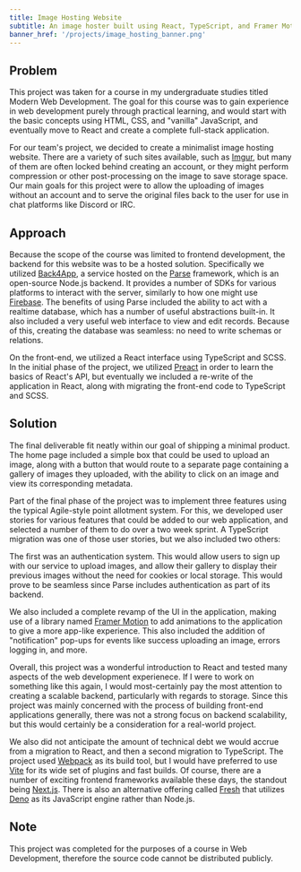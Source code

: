 ```yaml
---
title: Image Hosting Website
subtitle: An image hoster built using React, TypeScript, and Framer Motion
banner_href: '/projects/image_hosting_banner.png'
---
```


## Problem

This project was taken for a course in my undergraduate studies titled
Modern Web Development. The goal for this course was to gain experience in web
development purely through practical learning, and would start with the basic
concepts using HTML, CSS, and "vanilla" JavaScript, and eventually move to
React and create a complete full-stack application.

For our team's project, we decided to create a minimalist image hosting website.
There are a variety of such sites available, such as
[Imgur](https://imgur.com/), but many of them are often locked behind creating
an account, or they might perform compression or other post-processing on the
image to save storage space. Our main goals for this project were to allow the
uploading of images without an account and to serve the original files back to
the user for use in chat platforms like Discord or IRC.

## Approach

Because the scope of the course was limited to frontend development, the backend
for this website was to be a hosted solution. Specifically we utilized
[Back4App](https://www.back4app.com/), a service hosted on the
[Parse](https://docs.parseplatform.org/) framework, which is an open-source
Node.js backend. It provides a number of SDKs for various platforms to interact
with the server, similarly to how one might use
[Firebase](https://firebase.google.com/). The benefits of using
Parse included the ability to act with a realtime database, which has a number
of useful abstractions built-in. It also included a very useful web interface
to view and edit records. Because of this, creating the database was
seamless: no need to write schemas or relations.

On the front-end, we utilized a React interface using TypeScript and SCSS. In
the initial phase of the project, we utilized [Preact](https://preactjs.com/)
in order to learn the basics of React's API, but eventually we included a
re-write of the application in React, along with migrating the front-end code
to TypeScript and SCSS.

## Solution

The final deliverable fit neatly within our goal of shipping a minimal product.
The home page included a simple box that could be used to upload an image,
along with a button that would route to a separate page containing a gallery
of images they uploaded, with the ability to click on an image and view its
corresponding metadata.

Part of the final phase of the project was to implement three features using
the typical Agile-style point allotment system. For this, we developed user
stories for various features that could be added to our web application, and
selected a number of them to do over a two week sprint. A TypeScript migration
was one of those user stories, but we also included two others:

The first was an authentication system. This would allow users to sign up with
our service to upload images, and allow their gallery to display their previous
images without the need for cookies or local storage. This would prove to be
seamless since Parse includes authentication as part of its backend.

We also included a complete revamp of the UI in the application, making use of a
library named [Framer Motion](https://www.framer.com/motion/) to add animations
to the application to give a more app-like experience. This also included the
addition of "notification" pop-ups for events like success uploading an image,
errors logging in, and more.

Overall, this project was a wonderful introduction to React and tested many
aspects of the web development experienece. If I were to work on something like
this again, I would most-certainly pay the most attention to creating a
scalable backend, particularly with regards to storage. Since this project was
mainly concerned with the process of building front-end applications generally,
there was not a strong focus on backend scalability, but this would certainly be
a consideration for a real-world project.

We also did not anticipate the amount of technical debt we would accrue from a
migration to React, and then a second migration to TypeScript. The project used
[Webpack](https://webpack.js.org/) as its build tool, but I would have preferred
to use [Vite](https://vitejs.dev/) for its wide set of plugins and fast
builds. Of course, there are a number of exciting frontend frameworks
available these days, the standout being [Next.js](https://nextjs.org/). There
is also an alternative offering called [Fresh](https://fresh.deno.dev/) that
utilizes [Deno](https://deno.land/) as its JavaScript engine rather than Node.js.

## Note

This project was completed for the purposes of a course in Web Development,
therefore the source code cannot be distributed publicly.
